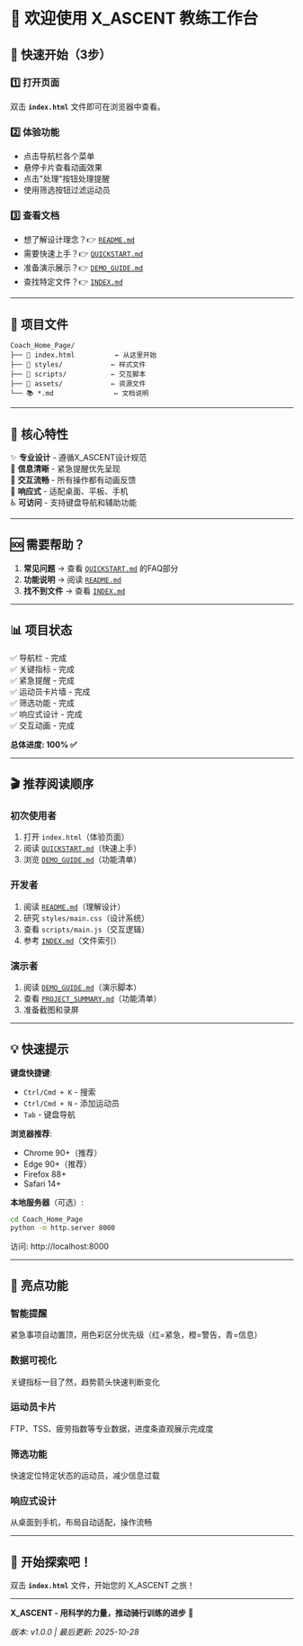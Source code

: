 # 🚀 欢迎使用 X_ASCENT 教练工作台

## 🎯 快速开始（3步）

### 1️⃣ 打开页面
双击 **`index.html`** 文件即可在浏览器中查看。

### 2️⃣ 体验功能
- 点击导航栏各个菜单
- 悬停卡片查看动画效果
- 点击"处理"按钮处理提醒
- 使用筛选按钮过滤运动员

### 3️⃣ 查看文档
- 想了解设计理念？👉 [`README.md`](README.md)
- 需要快速上手？👉 [`QUICKSTART.md`](QUICKSTART.md)
- 准备演示展示？👉 [`DEMO_GUIDE.md`](DEMO_GUIDE.md)
- 查找特定文件？👉 [`INDEX.md`](INDEX.md)

---

## 📂 项目文件

```
Coach_Home_Page/
├── 🎯 index.html          ← 从这里开始
├── 📁 styles/            ← 样式文件
├── 📁 scripts/           ← 交互脚本
├── 📁 assets/            ← 资源文件
└── 📚 *.md               ← 文档说明
```

---

## 🎨 核心特性

✨ **专业设计** - 遵循X_ASCENT设计规范  
🎯 **信息清晰** - 紧急提醒优先呈现  
🚀 **交互流畅** - 所有操作都有动画反馈  
📱 **响应式** - 适配桌面、平板、手机  
♿ **可访问** - 支持键盘导航和辅助功能  

---

## 🆘 需要帮助？

1. **常见问题** → 查看 [`QUICKSTART.md`](QUICKSTART.md) 的FAQ部分
2. **功能说明** → 阅读 [`README.md`](README.md)
3. **找不到文件** → 查看 [`INDEX.md`](INDEX.md)

---

## 📊 项目状态

✅ 导航栏 - 完成  
✅ 关键指标 - 完成  
✅ 紧急提醒 - 完成  
✅ 运动员卡片墙 - 完成  
✅ 筛选功能 - 完成  
✅ 响应式设计 - 完成  
✅ 交互动画 - 完成  

**总体进度: 100% ✅**

---

## 🎬 推荐阅读顺序

### 初次使用者
1. 打开 `index.html`（体验页面）
2. 阅读 [`QUICKSTART.md`](QUICKSTART.md)（快速上手）
3. 浏览 [`DEMO_GUIDE.md`](DEMO_GUIDE.md)（功能清单）

### 开发者
1. 阅读 [`README.md`](README.md)（理解设计）
2. 研究 `styles/main.css`（设计系统）
3. 查看 `scripts/main.js`（交互逻辑）
4. 参考 [`INDEX.md`](INDEX.md)（文件索引）

### 演示者
1. 阅读 [`DEMO_GUIDE.md`](DEMO_GUIDE.md)（演示脚本）
2. 查看 [`PROJECT_SUMMARY.md`](PROJECT_SUMMARY.md)（功能清单）
3. 准备截图和录屏

---

## 💡 快速提示

**键盘快捷键**:
- `Ctrl/Cmd + K` - 搜索
- `Ctrl/Cmd + N` - 添加运动员
- `Tab` - 键盘导航

**浏览器推荐**:
- Chrome 90+（推荐）
- Edge 90+（推荐）
- Firefox 88+
- Safari 14+

**本地服务器**（可选）:
```bash
cd Coach_Home_Page
python -m http.server 8000
```
访问: http://localhost:8000

---

## 🌟 亮点功能

### 智能提醒
紧急事项自动置顶，用色彩区分优先级（红=紧急，橙=警告，青=信息）

### 数据可视化
关键指标一目了然，趋势箭头快速判断变化

### 运动员卡片
FTP、TSS、疲劳指数等专业数据，进度条直观展示完成度

### 筛选功能
快速定位特定状态的运动员，减少信息过载

### 响应式设计
从桌面到手机，布局自动适配，操作流畅

---

## 🎉 开始探索吧！

双击 **`index.html`** 文件，开始您的 X_ASCENT 之旅！

---

**X_ASCENT - 用科学的力量，推动骑行训练的进步** 🚴

*版本: v1.0.0 | 最后更新: 2025-10-28*

